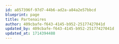 ```yaml
---
id: a857396f-97d7-44b6-ad2a-a84a2e57bbcd
blueprint: page
title: Partenaires
author: 409cbafe-f643-4145-b952-25177427041d
updated_by: 409cbafe-f643-4145-b952-25177427041d
updated_at: 1714394488
---
```

